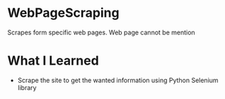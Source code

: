 # WebPageScraping
Scrapes form specific web pages. Web page cannot be mention
# What I Learned
- Scrape the site to get the wanted information using Python Selenium library

